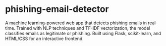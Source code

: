 # phishing-email-detector
A machine learning-powered web app that detects phishing emails in real time. Trained with NLP techniques and TF-IDF vectorization, the model classifies emails as legitimate or phishing. Built using Flask, scikit-learn, and HTML/CSS for an interactive frontend.
